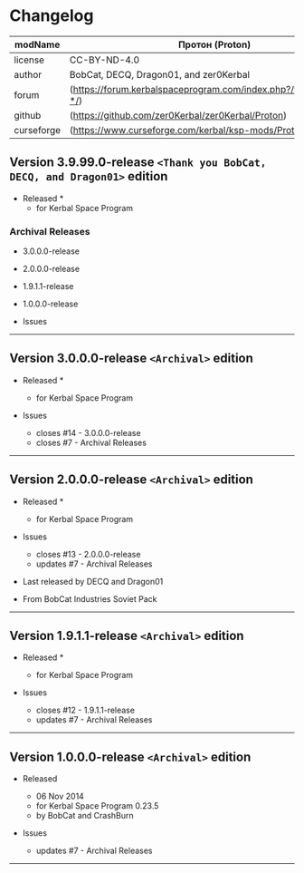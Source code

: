 # Changelog  
  
| modName    | Протон (Proton)                                                   |
| ---------- | ----------------------------------------------------------------- |
| license    | CC-BY-ND-4.0                                                      |
| author     | BobCat, DECQ, Dragon01, and zer0Kerbal                            |
| forum      | (https://forum.kerbalspaceprogram.com/index.php?/topic/216980-*/) |
| github     | (https://github.com/zer0Kerbal/zer0Kerbal/Proton)                 |
| curseforge | (https://www.curseforge.com/kerbal/ksp-mods/Proton)               |

## Version 3.9.99.0-release `<Thank you BobCat, DECQ, and Dragon01>` edition

* Released
  * 
  * for Kerbal Space Program

### Archival Releases

* 3.0.0.0-release
* 2.0.0.0-release
* 1.9.1.1-release
* 1.0.0.0-release

* Issues

---

## Version 3.0.0.0-release `<Archival>` edition

* Released
  * 
  * for Kerbal Space Program

* Issues
  * closes #14 - 3.0.0.0-release
  * closes #7 - Archival Releases

---

## Version 2.0.0.0-release `<Archival>` edition

* Released
  * 
  * for Kerbal Space Program

* Issues
  * closes #13 - 2.0.0.0-release
  * updates #7 - Archival Releases

* Last released by DECQ and Dragon01
* From BobCat Industries Soviet Pack

---

## Version 1.9.1.1-release `<Archival>` edition

* Released
  * 
  * for Kerbal Space Program

* Issues
  * closes #12 - 1.9.1.1-release
  * updates #7 - Archival Releases

---

## Version 1.0.0.0-release `<Archival>` edition

* Released
  * 06 Nov 2014
  * for Kerbal Space Program 0.23.5
  * by BobCat and CrashBurn

* Issues
  * updates #7 - Archival Releases

---
